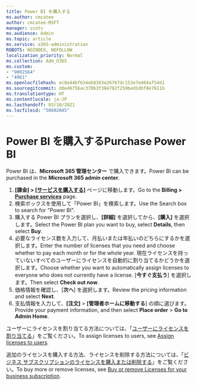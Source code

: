 ```yaml
---
title: Power BI を購入する
ms.author: cmcatee
author: cmcatee-MSFT
manager: scotv
ms.audience: Admin
ms.topic: article
ms.service: o365-administration
ROBOTS: NOINDEX, NOFOLLOW
localization_priority: Normal
ms.collection: Adm_O365
ms.custom:
- "9002564"
- "4961"
ms.openlocfilehash: ec8e44bf634eb8393e26767dc153e7e404af54d1
ms.sourcegitcommit: dde46756ac370b3f384702f259bed1dbf8e7611b
ms.translationtype: HT
ms.contentlocale: ja-JP
ms.lasthandoff: 03/10/2021
ms.locfileid: "50602045"
---
```

# <a name="purchase-power-bi"></a><span data-ttu-id="88904-102">Power BI を購入する</span><span class="sxs-lookup"><span data-stu-id="88904-102">Purchase Power BI</span></span>

<span data-ttu-id="88904-103">Power BI は、**Microsoft 365 管理センター** で購入できます。</span><span class="sxs-lookup"><span data-stu-id="88904-103">Power BI can be purchased in the **Microsoft 365 admin center**.</span></span>

1. <span data-ttu-id="88904-104">**[課金] > [[サービスを購入する]](https://go.microsoft.com/fwlink/p/?linkid=868433)** ページに移動します。</span><span class="sxs-lookup"><span data-stu-id="88904-104">Go to the **Billing > [Purchase services](https://go.microsoft.com/fwlink/p/?linkid=868433)** page.</span></span>
2. <span data-ttu-id="88904-105">検索ボックスを使用して「Power BI」を検索します。</span><span class="sxs-lookup"><span data-stu-id="88904-105">Use the Search box to search for "Power BI".</span></span>
3. <span data-ttu-id="88904-106">購入する Power BI プランを選択し、**[詳細]** を選択してから、**[購入]** を選択します。</span><span class="sxs-lookup"><span data-stu-id="88904-106">Select the Power BI plan you want to buy, select **Details**, then select **Buy**.</span></span>
4. <span data-ttu-id="88904-107">必要なライセンス数を入力して、月払いまたは年払いのどちらにするかを選択します。</span><span class="sxs-lookup"><span data-stu-id="88904-107">Enter the number of licenses that you need and choose whether to pay each month or for the whole year.</span></span> <span data-ttu-id="88904-108">現在ライセンスを持っていないすべてのユーザーにライセンスを自動的に割り当てるかどうかを選択します。</span><span class="sxs-lookup"><span data-stu-id="88904-108">Choose whether you want to automatically assign licenses to everyone who does not currently have a license.</span></span> <span data-ttu-id="88904-109">[**今すぐ支払う**] を選択します。</span><span class="sxs-lookup"><span data-stu-id="88904-109">Then select **Check out now**.</span></span>
5. <span data-ttu-id="88904-110">価格情報を確認し、[**次へ**] を選択します。</span><span class="sxs-lookup"><span data-stu-id="88904-110">Review the pricing information and select **Next**.</span></span>
6. <span data-ttu-id="88904-111">支払情報を入力して、**[注文]**  >  **[管理者ホームに移動する**] の順に選びます。</span><span class="sxs-lookup"><span data-stu-id="88904-111">Provide your payment information, and then select **Place order** > **Go to Admin Home**.</span></span>

<span data-ttu-id="88904-112">ユーザーにライセンスを割り当てる方法については、「[ユーザーにライセンスを割り当てる](https://docs.microsoft.com/microsoft-365/admin/manage/assign-licenses-to-users)」をご覧ください。</span><span class="sxs-lookup"><span data-stu-id="88904-112">To assign licenses to users, see [Assign licenses to users](https://docs.microsoft.com/microsoft-365/admin/manage/assign-licenses-to-users).</span></span>

<span data-ttu-id="88904-113">追加のライセンスを購入する方法、ライセンスを削除する方法については、「[ビジネス サブスクリプションのライセンスを購入または削除する](https://docs.microsoft.com/microsoft-365/commerce/licenses/buy-licenses)」をご覧ください。</span><span class="sxs-lookup"><span data-stu-id="88904-113">To buy more or remove licenses, see [Buy or remove Licenses for your business subscription](https://docs.microsoft.com/microsoft-365/commerce/licenses/buy-licenses).</span></span>